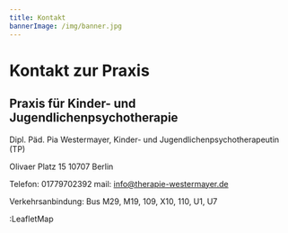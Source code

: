 ```yaml
---
title: Kontakt
bannerImage: /img/banner.jpg
---
```

# Kontakt zur Praxis

## Praxis für Kinder- und Jugendlichenpsychotherapie

Dipl. Päd. Pia Westermayer, Kinder- und Jugendlichenpsychotherapeutin (TP)

Olivaer Platz 15
10707 Berlin

Telefon: 01779702392
mail: info@therapie-westermayer.de

Verkehrsanbindung: Bus M29, M19, 109, X10, 110, U1, U7

:LeafletMap